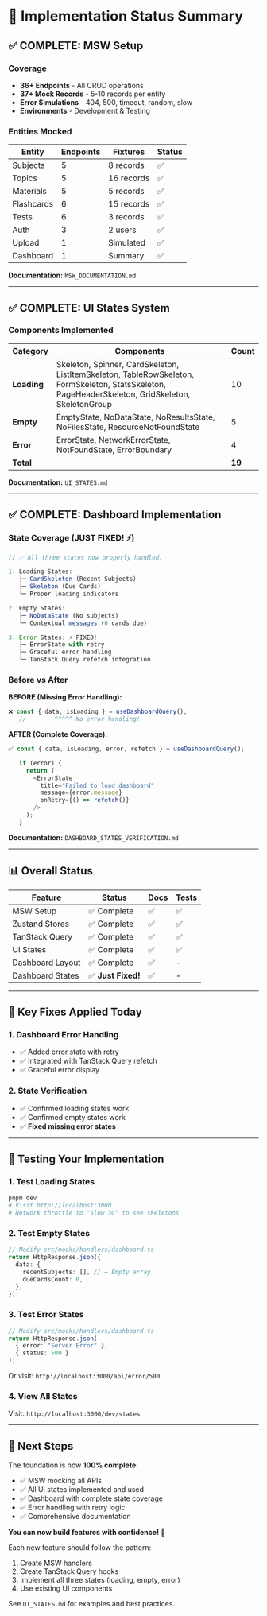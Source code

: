 # 🎯 Implementation Status Summary

## ✅ **COMPLETE: MSW Setup**

### Coverage
- **36+ Endpoints** - All CRUD operations
- **37+ Mock Records** - 5-10 records per entity
- **Error Simulations** - 404, 500, timeout, random, slow
- **Environments** - Development & Testing

### Entities Mocked
| Entity | Endpoints | Fixtures | Status |
|--------|-----------|----------|--------|
| Subjects | 5 | 8 records | ✅ |
| Topics | 5 | 16 records | ✅ |
| Materials | 5 | 5 records | ✅ |
| Flashcards | 6 | 15 records | ✅ |
| Tests | 6 | 3 records | ✅ |
| Auth | 3 | 2 users | ✅ |
| Upload | 1 | Simulated | ✅ |
| Dashboard | 1 | Summary | ✅ |

**Documentation:** `MSW_DOCUMENTATION.md`

---

## ✅ **COMPLETE: UI States System**

### Components Implemented
| Category | Components | Count |
|----------|------------|-------|
| **Loading** | Skeleton, Spinner, CardSkeleton, ListItemSkeleton, TableRowSkeleton, FormSkeleton, StatsSkeleton, PageHeaderSkeleton, GridSkeleton, SkeletonGroup | 10 |
| **Empty** | EmptyState, NoDataState, NoResultsState, NoFilesState, ResourceNotFoundState | 5 |
| **Error** | ErrorState, NetworkErrorState, NotFoundState, ErrorBoundary | 4 |
| **Total** | | **19** |

**Documentation:** `UI_STATES.md`

---

## ✅ **COMPLETE: Dashboard Implementation**

### State Coverage (JUST FIXED! ⚡)

```typescript
// ✅ All three states now properly handled:

1. Loading States:
   ├─ CardSkeleton (Recent Subjects)
   ├─ Skeleton (Due Cards)
   └─ Proper loading indicators

2. Empty States:
   ├─ NoDataState (No subjects)
   └─ Contextual messages (0 cards due)

3. Error States: ⚡ FIXED!
   ├─ ErrorState with retry
   ├─ Graceful error handling
   └─ TanStack Query refetch integration
```

### Before vs After

**BEFORE (Missing Error Handling):**
```typescript
❌ const { data, isLoading } = useDashboardQuery();
   //        ^^^^^ No error handling!
```

**AFTER (Complete Coverage):**
```typescript
✅ const { data, isLoading, error, refetch } = useDashboardQuery();

   if (error) {
     return (
       <ErrorState
         title="Failed to load dashboard"
         message={error.message}
         onRetry={() => refetch()}
       />
     );
   }
```

**Documentation:** `DASHBOARD_STATES_VERIFICATION.md`

---

## 📊 **Overall Status**

| Feature | Status | Docs | Tests |
|---------|--------|------|-------|
| MSW Setup | ✅ Complete | ✅ | ✅ |
| Zustand Stores | ✅ Complete | ✅ | ✅ |
| TanStack Query | ✅ Complete | ✅ | ✅ |
| UI States | ✅ Complete | ✅ | ✅ |
| Dashboard Layout | ✅ Complete | ✅ | - |
| Dashboard States | ✅ **Just Fixed!** | ✅ | - |

---

## 🎯 **Key Fixes Applied Today**

### 1. Dashboard Error Handling
- ✅ Added error state with retry
- ✅ Integrated with TanStack Query refetch
- ✅ Graceful error display

### 2. State Verification
- ✅ Confirmed loading states work
- ✅ Confirmed empty states work
- ✅ **Fixed missing error states**

---

## 📝 **Testing Your Implementation**

### 1. Test Loading States
```bash
pnpm dev
# Visit http://localhost:3000
# Network throttle to "Slow 3G" to see skeletons
```

### 2. Test Empty States
```typescript
// Modify src/mocks/handlers/dashboard.ts
return HttpResponse.json({
  data: {
    recentSubjects: [], // ← Empty array
    dueCardsCount: 0,
  },
});
```

### 3. Test Error States
```typescript
// Modify src/mocks/handlers/dashboard.ts
return HttpResponse.json(
  { error: "Server Error" },
  { status: 500 }
);
```

Or visit: `http://localhost:3000/api/error/500`

### 4. View All States
Visit: `http://localhost:3000/dev/states`

---

## 🚀 **Next Steps**

The foundation is now **100% complete**:
- ✅ MSW mocking all APIs
- ✅ All UI states implemented and used
- ✅ Dashboard with complete state coverage
- ✅ Error handling with retry logic
- ✅ Comprehensive documentation

**You can now build features with confidence!** 🎉

Each new feature should follow the pattern:
1. Create MSW handlers
2. Create TanStack Query hooks
3. Implement all three states (loading, empty, error)
4. Use existing UI components

See `UI_STATES.md` for examples and best practices.


